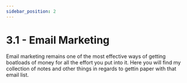 ```yaml
---
sidebar_position: 2
---
```


# 3.1 - Email Marketing

Email marketing remains one of the most effective ways of getting boatloads of money for all the effort you put into it. Here you will find my collection of notes and other things in regards to gettin paper with that email list.
